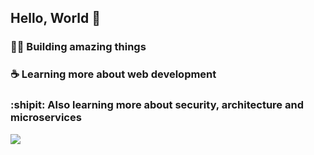 ## Hello, World :metal: 

### :technologist: Building amazing things
### :coffee: Learning more about web development
### :shipit: Also learning more about security, architecture and microservices 

<img src="https://github-readme-stats.vercel.app/api/top-langs/?username=higorcastilho&layout=compact&langs_count=8&theme=dracula" >

<!--
**higorcastilho/higorcastilho** is a ✨ _special_ ✨ repository because its `README.md` (this file) appears on your GitHub profile.

